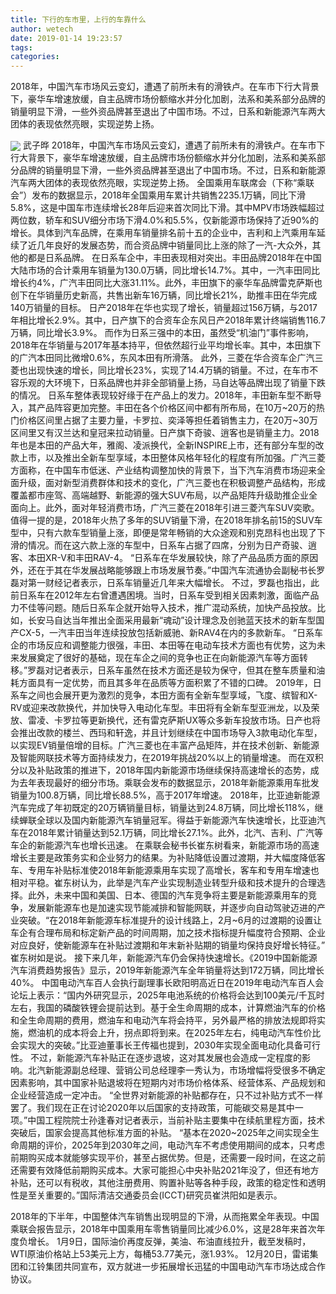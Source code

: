 ```yaml
---
title: 下行的车市里，上行的车靠什么
author: wetech
date: 2019-01-14 19:23:57
tags: 
categories: 
---
```

2018年，中国汽车市场风云变幻，遭遇了前所未有的滑铁卢。在车市下行大背景下，豪华车增速放缓，自主品牌市场份额缩水并分化加剧，法系和美系部分品牌的销量明显下滑，一些外资品牌甚至退出了中国市场。不过，日系和新能源汽车两大团体的表现依然亮眼，实现逆势上扬。
<!-- more -->
<img align="center" border="0" src="https://imgcdn.yicai.com/uppics/images/2019/01/8260630200430657958ca4bdaa5eb072.jpg" />
武子晔
2018年，中国汽车市场风云变幻，遭遇了前所未有的滑铁卢。在车市下行大背景下，豪华车增速放缓，自主品牌市场份额缩水并分化加剧，法系和美系部分品牌的销量明显下滑，一些外资品牌甚至退出了中国市场。不过，日系和新能源汽车两大团体的表现依然亮眼，实现逆势上扬。
全国乘用车联席会（下称“乘联会”）发布的数据显示，2018年全国乘用车累计共销售2235.1万辆，同比下滑5.8%，这是中国车市连续增长28年后迎来首次同比下滑。其中MPV市场跌幅超过两位数，轿车和SUV细分市场下滑4.0%和5.5%，仅新能源市场保持了近90%的增长。具体到汽车品牌，在乘用车销量排名前十五的企业中，吉利和上汽乘用车延续了近几年良好的发展态势，而合资品牌中销量同比上涨的除了一汽-大众外，其他的都是日系品牌。
在日系车企中，丰田表现相对突出。丰田品牌2018年在中国大陆市场的合计乘用车销量为130.0万辆，同比增长14.7%。其中，一汽丰田同比增长约4%，广汽丰田同比大涨31.11%。此外，丰田旗下的豪华车品牌雷克萨斯也创下在华销量历史新高，共售出新车16万辆，同比增长21%，助推丰田在华完成140万销量的目标。
日产2018年在华也实现了增长，销量超过156万辆，与2017年相比增长2.9%。其中，日产旗下的合资车企东风日产2018年累计终端销售116.7万辆，同比增长3.9%。
而作为日系三强中的本田，虽然受“机油门”事件影响，2018年在华销量与2017年基本持平，但依然超行业平均增长率。其中，本田旗下的广汽本田同比微增0.6%，东风本田有所滑落。
此外，三菱在华合资车企广汽三菱也出现快速的增长，同比增长23%，实现了14.4万辆的销量。不过，在车市不容乐观的大环境下，日系品牌也并非全部销量上扬，马自达等品牌出现了销量下跌的情况。
日系车整体表现较好缘于在产品上的发力。2018年，丰田新车型不断导入，其产品阵容更加完整。丰田在各个价格区间中都有所布局，在10万~20万的热门价格区间里占据了主要力量，卡罗拉、奕泽等担任着销售主力，在20万~30万区间里又有汉兰达和皇冠来拉动销量。日产旗下奇骏、逍客也是销量主力。2018年也是本田的产品大年，雅阁、凌派换代，全新INSPIRE上市，还有部分车型的改款上市，以及推出全新车型享域，本田整体风格年轻化的程度有所加强。广汽三菱方面称，在中国车市低迷、产业结构调整加快的背景下，当下汽车消费市场迎来全面升级，面对新型消费群体和技术的变化，广汽三菱也在积极调整产品结构，形成覆盖都市座驾、高端越野、新能源的强大SUV布局，以产品矩阵升级助推企业全面向上。此外，面对年轻消费市场，广汽三菱在2018年引进三菱汽车SUV奕歌。
值得一提的是，2018年火热了多年的SUV销量下滑，在2018年排名前15的SUV车型中，只有六款车型销量上涨，即便是常年畅销的大众途观和别克昂科也出现了下滑的情况。而在这六款上涨的车型中，日系车占据了四席，分别为日产奇骏、逍客、本田XR-V和丰田RAV-4。
“日系车在华发展较快，除了产品品质方面的原因外，还在于其在华发展战略能够跟上市场发展节奏。”中国汽车流通协会副秘书长罗磊对第一财经记者表示，日系车销量近几年来大幅增长。
不过，罗磊也指出，此前日系车在2012年左右曾遭遇困境。当时，日系车受到相关因素刺激，面临产品力不佳等问题。随后日系车企就开始导入技术，推广混动系统，加快产品投放。比如，长安马自达当年推出全面采用最新“魂动”设计理念及创驰蓝天技术的新车型国产CX-5，一汽丰田当年连续投放包括新威驰、新RAV4在内的多款新车。
“日系车企的市场反应和调整能力很强，丰田、本田等在电动车技术方面也有优势，这为未来发展奠定了很好的基础，现在车企之间的竞争也正在向新能源汽车等方面转移。”罗磊对记者表示，日系车虽然在技术方面还是较为保守，但其在整车质量和油耗方面具有一定优势，而且其多年在品质等方面积累了不错的口碑。
2019年，日系车之间也会展开更为激烈的竞争，本田方面有全新车型享域，飞度、缤智和X-RV或迎来改款换代，并加快导入电动化车型。丰田将有全新车型亚洲龙，以及荣放、雷凌、卡罗拉等更新换代，还有雷克萨斯UX等众多新车投放市场。日产也将会推出改款的楼兰、西玛和轩逸，并且计划继续在中国市场导入3款电动化车型，以实现EV销量倍增的目标。广汽三菱也在丰富产品矩阵，并在技术创新、新能源及智能网联技术等方面持续发力，在2019年挑战20%以上的销量增速。
而在双积分以及补贴政策的推进下，2018年国内新能源市场继续保持高速增长的态势，成为去年表现最好的细分市场。乘联会发布的数据显示，2018年新能源乘用车批发销量为100.8万辆，同比增长88.5%，高于2017年增速。
2018年，比亚迪新能源汽车完成了年初既定的20万辆销量目标，销量达到24.8万辆，同比增长118%，继续蝉联全球以及国内新能源汽车销量冠军。得益于新能源汽车快速增长，比亚迪汽车在2018年累计销量达到52.1万辆，同比增长27.1%。此外，北汽、吉利、广汽等车企的新能源汽车也增长迅速。
在乘联会秘书长崔东树看来，新能源市场的高速增长主要是政策务实和企业努力的结果。为补贴降低设置过渡期，并大幅度降低客车、专用车补贴标准使2018年新能源乘用车实现了高增长，客车和专用车增速也相对平稳。崔东树认为，此举是汽车产业实现制造业转型升级和技术提升的合理选择。此外，未来中国和美国、日本、德国的汽车竞争将主要是新能源乘用车的竞争，发展新能源车也是加速实现节能减排和智能网联，并逐步向自动驾驶迈进的产业突破。“在2018年新能源车标准提升的设计线路上，2月~6月的过渡期的设置让车企有合理布局和标定新产品的时间周期，加之技术指标提升幅度符合预期、企业对应良好，使新能源车在补贴过渡期和年末新补贴期的销量均保持良好增长特征。” 崔东树如是说。
接下来几年，新能源汽车仍会保持快速增长。《2019中国新能源汽车消费趋势报告》显示，2019年新能源汽车全年销量将达到172万辆，同比增长40%。
中国电动汽车百人会执行副理事长欧阳明高近日在2019年电动汽车百人会论坛上表示：“国内外研究显示，2025年电池系统的价格将会达到100美元/千瓦时左右，我国的磷酸铁锂会提前达到。基于全生命周期的成本，计算燃油汽车的价格和全生命周期的费用，燃油车和电动汽车将会持平，另外最严格的排放法规即将实施，燃油机的成本将会上升，拐点即将到来。在2025年左右，纯电动汽车性价比会实现大的突破。”比亚迪董事长王传福也提到，2030年实现全面电动化具备可行性。
不过，新能源汽车补贴正在逐步退坡，这对其发展也会造成一定程度的影响。北汽新能源副总经理、营销公司总经理李一秀认为，市场增幅将受很多不确定因素影响，其中国家补贴退坡将在短期内对市场价格体系、经营体系、产品规划和企业经营造成一定冲击。
“全世界对新能源的补贴都存在，只不过补贴方式不一样罢了。我们现在正在讨论2020年以后国家的支持政策，可能碳交易是其中一项。”中国工程院院士孙逢春对记者表示，当前补贴主要集中在续航里程方面，技术突破后，国家会提高其他标准方面的补贴。
“基本在2020~2025年之间实现全生命周期的评价，2025年到2030年之间，电动汽车不考虑使用期间的成本，只考虑前期购买成本就能够实现平价，甚至占据优势。但是，还需要一段时间，在这之前还需要有效降低前期购买成本。大家可能担心中央补贴2021年没了，但还有地方补贴，还可以有税收，其他注册费用、购置补贴等各种手段，政策的稳定性和透明性是至关重要的。”国际清洁交通委员会(ICCT)研究员崔洪阳如是表示。
 
 
2018年的下半年，中国整体汽车销售出现明显的下滑，从而拖累全年表现。中国乘联会报告显示，2018年中国乘用车零售销量同比减少6.0%，这是28年来首次年度负增长。
1月9日，国际油价再度反弹，美油、布油直线拉升，截至发稿时，WTI原油价格站上53美元上方，每桶53.77美元，涨1.93%。
12月20日，雷诺集团和江铃集团共同宣布，双方就进一步拓展增长迅猛的中国电动汽车市场达成合作协议。 
